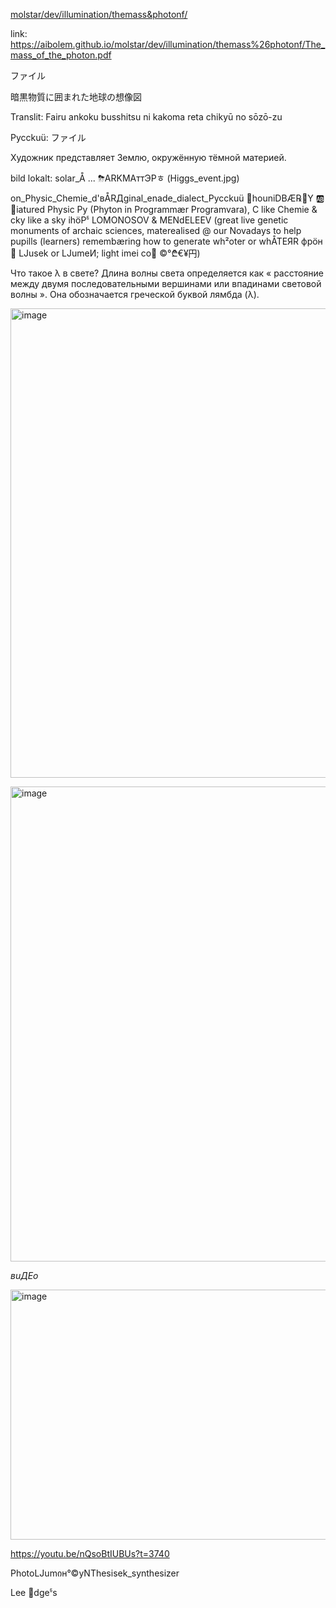 [molstar/dev/illumination/themass&photonf/](https://github.com/aibolem/molstar/edit/master/dev/illumination/themass%26photonf/readme.md)


link: https://aibolem.github.io/molstar/dev/illumination/themass%26photonf/The_mass_of_the_photon.pdf


ファイル

暗黒物質に囲まれた地球の想像図

Translit: Fairu ankoku busshitsu ni kakoma reta chikyū no sōzō-zu

Pycckuü: ファイル

Художник представляет Землю, окружённую тёмной материей.

bild lokalt: solar_Å ... ⛈ARKMAттЭРㅎ (Higgs_event.jpg)


on_Physic_Chemie_d'вÅRДginal_enade_dialect_Pycckuü 🚻houniDBÆ℞🍋Y  🆎🦊iatured  Physic Py (Phyton in Programmær Programvara), C like Chemie & cky like a sky ihöPჼ LOMONOSOV & MENdELEEV (great live genetic monuments of archaic sciences, materealised @ our Novadays to help pupills (learners) remembæring how to generate wh²oter or whÅTEЯR фрöн 🔅 LJusek or LJumeИ; light imei co💽 ©°₾€¥円)

Что такое λ в свете? Длина волны света определяется как « расстояние между двумя последовательными вершинами или впадинами световой волны ». Она обозначается греческой буквой лямбда (λ).

[<img width="897" height="751" alt="image" src="https://github.com/user-attachments/assets/7fcc3f93-b5a2-4f58-8d50-ec41a3ff797c" />
](https://byjus.com/physics/wavelength-of-light/)

<img width="728" height="760" alt="image" src="https://github.com/user-attachments/assets/c32b8533-e49a-425b-9a47-3c9b2958ae1f" />

*вuДEo*

[<img width="668" height="400" alt="image" src="https://github.com/user-attachments/assets/d7b16f05-6d75-4a1d-91b2-e66d59ef0017" />
](https://youtu.be/nQsoBtIUBUs?t=3740)

https://youtu.be/nQsoBtIUBUs?t=3740

PhotoLJumიн°©yNThesisek_synthesizer

Lee 🐝dgeჼs
